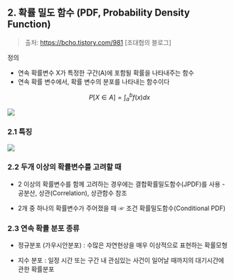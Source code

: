 ## 2. 확률 밀도 함수 (PDF, Probability Density Function)

> 출처: https://bcho.tistory.com/981 [조대협의 블로그]

정의 
- 연속 확률변수 X가 특정한 구간(A)에 포함될 확률을 나타내주는 함수
- 연속 확률 변수에서, 확률 변수의 분포를 나타내는 함수이다



$$
P[X \in A] = \int_a^b f(x) dx
$$

![](http://i.imgur.com/XcQGMwk.png)

### 2.1 특징

![](http://i.imgur.com/09wpDGV.png)

### 2.2 두개 이상의 확률변수를 고려할 때

- 2 이상의 확률변수를 함께 고려하는 경우에는 결합확률밀도함수(JPDF)를 사용
      - 공분산, 상관(Correlation), 상관함수 참조

- 2개 중 하나의 확률변수가 주어졌을 때 ☞ 조건 확률밀도함수(Conditional PDF)

### 2.3 연속 확률 분포 종류 

- 정규분포 (가우시안분포) : 수많은 자연현상을 매우 이상적으로 표현하는 확률모형

- 지수 분포 : 일정 시간 또는 구간 내 관심있는 사건이 일어날 때까지의 대기시간에 관한 확률분포


